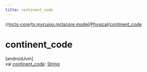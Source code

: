 ```yaml
---
title: continent_code
---
```

//[mcls-core](../../../index.html)/[tv.mycujoo.mclscore.model](../index.html)/[Physical](index.html)/[continent_code](continent_code.html)



# continent_code



[androidJvm]\
val [continent_code](continent_code.html): [String](https://kotlinlang.org/api/latest/jvm/stdlib/kotlin/-string/index.html)




